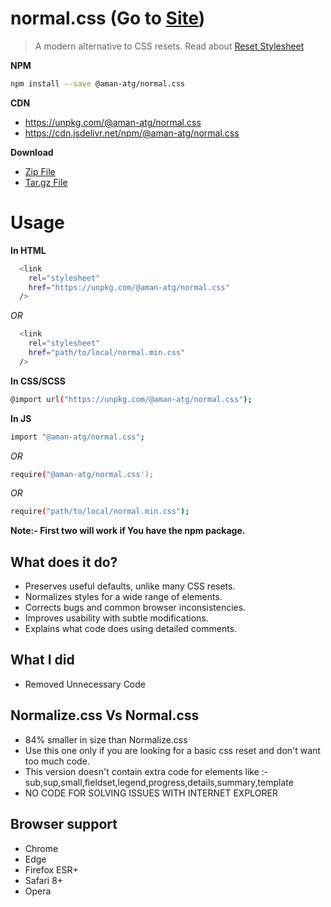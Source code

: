 # normal.css    (Go to [Site](https://normal-css.now.sh))

> A modern alternative to CSS resets. Read about [Reset Stylesheet](https://en.wikipedia.org/wiki/Reset_style_sheet) 

**NPM**

```sh
npm install --save @aman-atg/normal.css
```

**CDN**

- https://unpkg.com/@aman-atg/normal.css
- https://cdn.jsdelivr.net/npm/@aman-atg/normal.css

**Download**

 - [Zip File](https://github.com/aman-atg/normal.css/zipball/master)
 - [Tar.gz File](https://github.com/aman-atg/normal.css/tarball/master)
 
# Usage

**In HTML**

```sh
  <link
    rel="stylesheet"
    href="https://unpkg.com/@aman-atg/normal.css"
  />
```

_OR_

```sh
  <link
    rel="stylesheet"
    href="path/to/local/normal.min.css"
  />
```

**In CSS/SCSS**

```sh
@import url("https://unpkg.com/@aman-atg/normal.css");
```

**In JS**

```sh
import "@aman-atg/normal.css";
```

_OR_

```sh
require("@aman-atg/normal.css');
```

_OR_

```sh
require("path/to/local/normal.min.css");
```

**Note:- First two will work if You have the npm package.**

## What does it do?

- Preserves useful defaults, unlike many CSS resets.
- Normalizes styles for a wide range of elements.
- Corrects bugs and common browser inconsistencies.
- Improves usability with subtle modifications.
- Explains what code does using detailed comments.

## What I did

- Removed Unnecessary Code

## Normalize.css Vs Normal.css

- 84% smaller in size than Normalize.css 
- Use this one only if you are looking for a basic css reset and don't want too much code.
- This version doesn't contain extra code for elements like :- sub,sup,small,fieldset,legend,progress,details,summary,template
- NO CODE FOR SOLVING ISSUES WITH INTERNET EXPLORER


## Browser support

- Chrome
- Edge
- Firefox ESR+
- Safari 8+
- Opera
